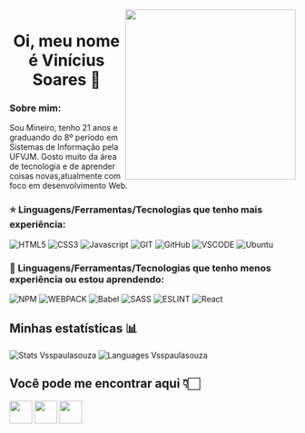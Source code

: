 <img align='right' src="https://c.tenor.com/whgQwNlVvNkAAAAi/xero-code.gif" width='300'/>
<h1 align="center">Oi, meu nome é Vinícius Soares 🐉</h1>

<div>
  
  <h3>Sobre mim: </h3>
  <p>Sou Mineiro, tenho 21 anos e  graduando do 8º período em Sistemas de Informação pela UFVJM. Gosto muito da área de tecnologia e de aprender coisas novas,atualmente com foco em desenvolvimento Web. </p>
<div>
  
<h3 align="left">⭐ Linguagens/Ferramentas/Tecnologias que tenho mais experiência:</h3>
<div>
  <img src="https://img.shields.io/badge/HTML5-E34F26?style=for-the-badge&logo=html5&logoColor=white" alt="HTML5" width"40" heigth="40"/>
  <img src="https://img.shields.io/badge/CSS3-1572B6?style=for-the-badge&logo=css3&logoColor=white" alt="CSS3" width"40" heigth="40"/>
  <img src="https://img.shields.io/badge/JavaScript-F7DF1E?style=for-the-badge&logo=javascript&logoColor=black" alt="Javascript" width"40" heigth="40"/>
  <img src="https://img.shields.io/badge/Git-107C10?style=for-the-badge&logo=git&logoColor=white" alt="GIT" width"40" heigth="40"/>
  <img src="https://img.shields.io/badge/GitHub-100000?style=for-the-badge&logo=github&logoColor=white" alt="GitHub" width"40" heigth="40"/>
  <img src="https://img.shields.io/badge/VS_Code-0078D4?style=for-the-badge&logo=visual%20studio%20code&logoColor=white" alt="VSCODE" width"40" heigth="40"/>
  <img src="https://img.shields.io/badge/Ubuntu-301232?style=for-the-badge&logo=ubuntu&logoColor=white" alt="Ubuntu" width"40" heigth="40"/>
</div>

<h3 align="left">📖 Linguagens/Ferramentas/Tecnologias que tenho menos experiência ou estou aprendendo:</h3>
<div>
  <img src="https://img.shields.io/badge/npm-CB3837?style=for-the-badge&logo=npm&logoColor=white" alt="NPM" width"40" heigth="40"/>
  <img src="https://img.shields.io/badge/Webpack-1C78C0?style=for-the-badge&logo=webpack&logoColor=white" alt="WEBPACK" width"40" heigth="40"/>
  <img src="https://img.shields.io/badge/Babel-F9DC3E?style=for-the-badge&logo=babel&logoColor=black" alt="Babel" width"40" heigth="40"/>
  <img src="https://img.shields.io/badge/Sass-CC6699?style=for-the-badge&logo=sass&logoColor=white" alt="SASS" width"40" heigth="40"/>
  <img src="https://img.shields.io/badge/ESLint-5050C3?style=for-the-badge&logo=eslint&logoColor=white" alt="ESLINT" width"40" heigth="40"/>
  <img src="https://img.shields.io/badge/React-20232A?style=for-the-badge&logo=react&logoColor=61DAFB" alt="React" width"40" heigth="40"/>
</div>

## Minhas estatísticas 📊
<img src="https://github-readme-stats.vercel.app/api?username=vsspaulasouza&show_icons=true&count_private=true&theme=github_dark&hide=stars,contribs&custom_title=Vinícius Soares GitHub Stats" alt="Stats Vsspaulasouza" />
<img src="https://github-readme-stats.vercel.app/api/top-langs/?username=anuraghazra&theme=github_dark&layout=compact&langs_count=4" alt="Languages Vsspaulasouza" />
 
## Você pode me encontrar aqui 👇🏻  
<a href="mailto:vsspaulasouza@gmail.com"><img height="40" src="https://img.shields.io/badge/Gmail-D14836?style=for-the-badge&logo=gmail&logoColor=white"></a>
<a href="https://br.linkedin.com/in/vinicius-soares-ps"><img height="40" src="https://img.shields.io/badge/LinkedIn-0077B5?style=for-the-badge&logo=linkedin&logoColor=white"></a>
<a href="https://www.instagram.com/viniciussoares_ps/"><img height="40" src="https://img.shields.io/badge/Instagram-E4405F?style=for-the-badge&logo=instagram&logoColor=white"></a>
